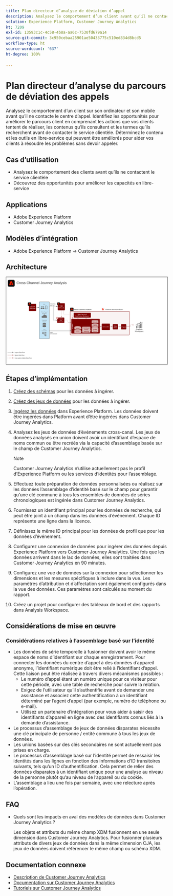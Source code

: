 ```yaml
---
title: Plan directeur d’analyse de déviation d’appel
description: Analysez le comportement d’un client avant qu’il ne contacte le centre d’appel.
solution: Experience Platform, Customer Journey Analytics
kt: 7209
exl-id: 13593c1c-4c58-4b8a-aa6c-7530fd679a14
source-git-commit: 3c950cebaa25901ae50433775c510ed834d8bcd5
workflow-type: ht
source-wordcount: '637'
ht-degree: 100%

---
```


# Plan directeur d’analyse du parcours de déviation des appels

Analysez le comportement d’un client sur son ordinateur et son mobile avant qu’il ne contacte le centre d’appel. Identifiez les opportunités pour améliorer le parcours client en comprenant les actions que vos clients tentent de réaliser, les contenus qu’ils consultent et les termes qu’ils recherchent avant de contacter le service clientèle. Déterminez le contenu et les outils en libre-service qui peuvent être améliorés pour aider vos clients à résoudre les problèmes sans devoir appeler.

## Cas d’utilisation

* Analysez le comportement des clients avant qu’ils ne contactent le service clientèle
* Découvrez des opportunités pour améliorer les capacités en libre-service

## Applications

* Adobe Experience Platform
* Customer Journey Analytics

## Modèles d’intégration

* Adobe Experience Platform → Customer Journey Analytics

## Architecture

<img src="assets/CJA.svg" alt="Architecture de référence pour le plan directeur de Customer Journey Analytics" style="border:1px solid #4a4a4a" />

## Étapes d’implémentation

1. [Créez des schémas](https://experienceleague.adobe.com/?recommended=ExperiencePlatform-D-1-2021.1.xdm) pour les données à ingérer.
1. [Créez des jeux de données](https://experienceleague.adobe.com/docs/platform-learn/tutorials/data-ingestion/create-datasets-and-ingest-data.html?lang=fr) pour les données à ingérer.
1. [Ingérez les données](https://experienceleague.adobe.com/?recommended=ExperiencePlatform-D-1-2020.1.dataingestion&amp;lang=fr) dans Experience Platform.
Les données doivent être ingérées dans Platform avant d’être ingérées dans Customer Journey Analytics.
1. Analysez les jeux de données d’événements cross-canal.
Les jeux de données analysés en union doivent avoir un identifiant d’espace de noms commun ou être recréés via la capacité d’assemblage basée sur le champ de Customer Journey Analytics. 

   >[!NOTE]
   >
   >Customer Journey Analytics n’utilise actuellement pas le profil d’Experience Platform ou les services d’identités pour l’assemblage.

1. Effectuez toute préparation de données personnalisées ou réalisez sur les données l’assemblage d’identité basé sur le champ pour garantir qu’une clé commune à tous les ensembles de données de séries chronologiques est ingérée dans Customer Journey Analytics.
1. Fournissez un identifiant principal pour les données de recherche, qui peut être joint à un champ dans les données d’événement. Chaque ID représente une ligne dans la licence.
1. Définissez le même ID principal pour les données de profil que pour les données d’événement.
1. Configurez une connexion de données pour ingérer des données depuis Experience Platform vers Customer Journey Analytics. Une fois que les données arrivent dans le lac de données, elles sont traitées dans Customer Journey Analytics en 90 minutes.
1. Configurez une vue de données sur la connexion pour sélectionner les dimensions et les mesures spécifiques à inclure dans la vue. Les paramètres d’attribution et d’affectation sont également configurés dans la vue des données. Ces paramètres sont calculés au moment du rapport.
1. Créez un projet pour configurer des tableaux de bord et des rapports dans Analysis Workspace.

## Considérations de mise en œuvre

### Considérations relatives à l’assemblage basé sur l’identité

* Les données de série temporelle à fusionner doivent avoir le même espace de noms d’identifiant sur chaque enregistrement. Pour connecter les données du centre d’appel à des données d’appareil anonyme, l’identifiant numérique doit être relié à l’identifiant d’appel. Cette liaison peut être réalisée à travers divers mécanismes possibles :
   * Le numéro d’appel étant un numéro unique pour ce visiteur pour cette période, avec une table de recherche pour suivre la relation.
   * Exigez de l’utilisateur qu’il s’authentifie avant de demander une assistance et associez cette authentification à un identifiant déterminé par l’agent d’appel (par exemple, numéro de téléphone ou e-mail).
   * Utilisez un partenaire d’intégration pour vous aider à saisir des identifiants d’appareil en ligne avec des identifiants connus liés à la demande d’assistance.
* Le processus d’assemblage de jeux de données disparates nécessite une clé principale de personne / entité commune à tous les jeux de données.
* Les unions basées sur des clés secondaires ne sont actuellement pas prises en charge.
* Le processus d’assemblage basé sur l’identité permet de ressaisir les identités dans les lignes en fonction des informations d’ID transitoires suivants, tels qu’un ID d’authentification. Cela permet de relier des données disparates à un identifiant unique pour une analyse au niveau de la personne plutôt qu’au niveau de l’appareil ou du cookie.
* L’assemblage a lieu une fois par semaine, avec une relecture après l’opération.

## FAQ

* Quels sont les impacts en aval des modèles de données dans Customer Journey Analytics ?

   Les objets et attributs du même champ XDM fusionnent en une seule dimension dans Customer Journey Analytics. Pour fusionner plusieurs attributs de divers jeux de données dans la même dimension CJA, les jeux de données doivent référencer le même champ ou schéma XDM.

## Documentation connexe

* [Description de Customer Journey Analytics](https://helpx.adobe.com/fr/legal/product-descriptions/customer-journey-analytics.html)
* [Documentation sur Customer Journey Analytics](https://experienceleague.adobe.com/docs/customer-journey-analytics.html?lang=fr)
* [Tutoriels sur Customer Journey Analytics](https://experienceleague.adobe.com/docs/customer-journey-analytics-learn/tutorials/overview.html?lang=fr)
